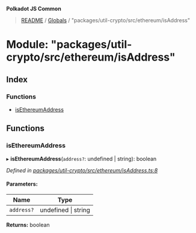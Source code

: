 **Polkadot JS Common**

> [README](../README.md) / [Globals](../globals.md) / "packages/util-crypto/src/ethereum/isAddress"

# Module: "packages/util-crypto/src/ethereum/isAddress"

## Index

### Functions

* [isEthereumAddress](_packages_util_crypto_src_ethereum_isaddress_.md#isethereumaddress)

## Functions

### isEthereumAddress

▸ **isEthereumAddress**(`address?`: undefined \| string): boolean

*Defined in [packages/util-crypto/src/ethereum/isAddress.ts:8](https://github.com/polkadot-js/common/blob/c366e637/packages/util-crypto/src/ethereum/isAddress.ts#L8)*

#### Parameters:

Name | Type |
------ | ------ |
`address?` | undefined \| string |

**Returns:** boolean
